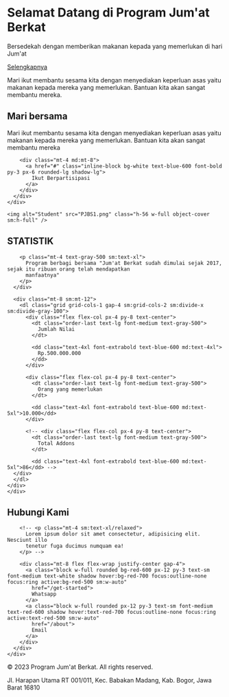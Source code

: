 <!DOCTYPE html>
<html lang="en">

<head>
  <meta charset="UTF-8">
  <meta name="viewport" content="width=device-width, initial-scale=1.0">
  <title>Program Jum'at Berkat</title>
  <link href="https://cdn.jsdelivr.net/npm/tailwindcss@2.2.7/dist/tailwind.min.css" rel="stylesheet">
</head>

<body>
  <!-- Tombol dengan Background Gambar -->
  <div class="bg-cover bg-center bg-blue-400 py-24">
    <div class="container mx-auto px-4">
      <div class="max-w-xxl mx-auto text-center">
        <h1 class="text-5xl font-bold text-white mb-4">Selamat Datang di Program Jum'at Berkat</h1>
        <p class="text-lg text-white mb-8">Bersedekah dengan memberikan makanan kepada yang memerlukan di hari Jum'at
        </p>
        <a href="#" class="px-6 py-3 bg-white text-blue-600 font-bold rounded focus:outline-none focus:shadow-outline"
          type="button" data-toggle="collapse" data-target="#collapseExample" aria-expanded="false"
          aria-controls="collapseExample">Selengkapnya</a>
        <div class="collapse hidden mt-2" id="collapseExample">
          <div class="p-4 bg-gray-100 mx-auto rounded-lg text-blue-600">
            <p>Mari ikut membantu sesama kita dengan menyediakan keperluan asas yaitu makanan kepada mereka yang
              memerlukan. Bantuan kita akan sangat membantu mereka.
            </p> 
          </div>
        </div>
      </div>
    </div>
  </div>

  <section class="overflow-hidden bg-gray-50 sm:grid sm:grid-cols-2">
    <div class="p-8 md:p-12 lg:px-16 lg:py-24">
      <div class="mx-auto max-w-xl text-center ltr:sm:text-left rtl:sm:text-right">
        <h2 class="text-2xl font-bold text-gray-900 md:text-3xl">
          Mari bersama
        </h2>
        <p class="text-gray-500 md:mt-4 md:block">
          Mari ikut membantu sesama kita dengan menyediakan keperluan asas yaitu makanan kepada mereka yang memerlukan.
          Bantuan kita akan sangat membantu mereka
        </p>

        <div class="mt-4 md:mt-8">
          <a href="#" class="inline-block bg-white text-blue-600 font-bold py-3 px-6 rounded-lg shadow-lg">
            Ikut Berpartisipasi
          </a>
        </div>
      </div>
    </div>

    <img alt="Student" src="PJBS1.png" class="h-56 w-full object-cover sm:h-full" />
  </section>

  <section class="bg-white">
    <div class="mx-auto max-w-screen-xl px-4 py-12 sm:px-6 md:py-16 lg:px-8">
      <div class="mx-auto max-w-3xl text-center">
        <h2 class="text-3xl font-bold text-blue-600 sm:text-4xl">
          STATISTIK
        </h2>

        <p class="mt-4 text-gray-500 sm:text-xl">
          Program berbagi bersama "Jum'at Berkat sudah dimulai sejak 2017, sejak itu ribuan orang telah mendapatkan
          manfaatnya"
        </p>
      </div>

      <div class="mt-8 sm:mt-12">
        <dl class="grid grid-cols-1 gap-4 sm:grid-cols-2 sm:divide-x sm:divide-gray-100">
          <div class="flex flex-col px-4 py-8 text-center">
            <dt class="order-last text-lg font-medium text-gray-500">
              Jumlah Nilai
            </dt>

            <dd class="text-4xl font-extrabold text-blue-600 md:text-4xl">
              Rp.500.000.000
            </dd>
          </div>

          <div class="flex flex-col px-4 py-8 text-center">
            <dt class="order-last text-lg font-medium text-gray-500">
              Orang yang memerlukan
            </dt>

            <dd class="text-4xl font-extrabold text-blue-600 md:text-5xl">10.000</dd>
          </div>

          <!-- <div class="flex flex-col px-4 py-8 text-center">
            <dt class="order-last text-lg font-medium text-gray-500">
              Total Addons
            </dt>

            <dd class="text-4xl font-extrabold text-blue-600 md:text-5xl">86</dd> -->
      </div>
      </dl>
    </div>
    </div>
  </section>

  <section class="bg-gray-50">
    <div class="mx-auto max-w-screen-xl px-4 py-20 lg:flex lg:items-center">
      <div class="mx-auto max-w-xl text-center">
        <h1 class="text-3xl font-extrabold sm:text-5xl">
          Hubungi Kami
          <!-- <strong class="font-extrabold text-red-700 sm:block">
            Untuk Informasi Lebih Lanjut
          </strong> -->
        </h1>

        <!-- <p class="mt-4 sm:text-xl/relaxed">
          Lorem ipsum dolor sit amet consectetur, adipisicing elit. Nesciunt illo
          tenetur fuga ducimus numquam ea!
        </p> -->

        <div class="mt-8 flex flex-wrap justify-center gap-4">
          <a class="block w-full rounded bg-red-600 px-12 py-3 text-sm font-medium text-white shadow hover:bg-red-700 focus:outline-none focus:ring active:bg-red-500 sm:w-auto"
            href="/get-started">
            Whatsapp
          </a>
          <a class="block w-full rounded px-12 py-3 text-sm font-medium text-red-600 shadow hover:text-red-700 focus:outline-none focus:ring active:text-red-500 sm:w-auto"
            href="/about">
            Email
          </a>
        </div>
      </div>
    </div>
  </section>

  <script>
    const toggleButton = document.querySelector('[data-toggle="collapse"]');
    const collapseElement = document.querySelector(toggleButton.getAttribute('data-target'));
    toggleButton.addEventListener('click', () => {
      collapseElement.classList.toggle('hidden');
    });
  </script>

  <!-- Footer -->
  <footer class="bg-gray-800 py-8">
    <div class="container mx-auto px-4">
      <div class="text-center text-white">
        <p>&copy; 2023 Program Jum'at Berkat. All rights reserved.</p>
        <p>Jl. Harapan Utama RT 001/011, Kec. Babakan Madang, Kab. Bogor, Jawa Barat 16810</p>
      </div>
    </div>
  </footer>

</body>

</html>
